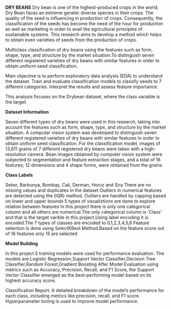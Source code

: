 **DRY BEANS**
Dry bean is one of the highest-produced crops in the world, Dry Bean faces an extreme genetic diverse species in their crops. The quality of the seed is influencing in production of crops. Consequently, the classification of the seeds has become the need of the hour for production as well as marketing in order to avail the agricultural principles of sustainable systems. This research aims to develop a method which helps to obtain even varieties of seeds from the production of crops.

Multiclass classification of dry beans using the features such as form, shape, type, and structure by the market situation.To distinguish seven different registered varieties of dry beans with similar features in order to obtain uniform seed classification.

Main objective is to perform exploratory data analysis (EDA) to understand the dataset. Train and evaluate classification models to classify seeds to 7 different categories. Interpret the results and assess feature importance.

This analysis focuses on the Drybean dataset, where the class variable is the target.

**Dataset Information**

Seven different types of dry beans were used in this research, taking into account the features such as form, shape, type, and structure by the market situation. A computer vision system was developed to distinguish seven different registered varieties of dry beans with similar features in order to obtain uniform seed classification. For the classification model, images of 13,611 grains of 7 different registered dry beans were taken with a high-resolution camera. Bean images obtained by computer vision system were subjected to segmentation and feature extraction stages, and a total of 16 features; 12 dimensions and 4 shape forms, were obtained from the grains.

**Class Labels**

Seker, Barbunya, Bombay, Cali, Derman, Horoz and Sira
There are no missing values and duplicates in the dataset
Outliers in  numerical features  are detected using the (IQR) method. Outliers are handled by capping based on lower and upper bounds
5 types of visualiztions  are done to explore relation between features
In this project there is only one categorical  column and all others are numerical.The only categorical column is 'Class' and that is the target varible in this project.Using label encoding it is encoded.The 7 types of classes are encoded to 0,1,2,3,4,5,6
Feature selection is done using SelectKBest Method.Based on the feature score out of 16 features only 15 are selected

**Model Building**

In this project 5 training models were used for performance evaluation. The models are:Logistic Regression,Support Vector Classifier,Decision Tree Classifier,Random Forest,Gradient Boosting
After Model Evaluation using metrics such as Accuracy, Precision, Recall, and F1 Score, the Support Vector Classifier emerged as the best-performing model based on its highest accuracy score.


Classification Report: A detailed breakdown of the model’s performance for each class, including metrics like precision, recall, and F1 score. 
Hyperparameter tuning is used to improve model performance. 
